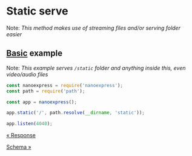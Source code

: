 # Static serve

Note: _This method makes use of streaming files and/or serving folder easier_

## [Basic](../examples/static.js) example

Note: _This example serves `/static` folder and anything inside this, even video/audio files_

```js
const nanoexpress = require('nanoexpress');
const path = require('path');

const app = nanoexpress();

app.static('/', path.resolve(__dirname, 'static'));

app.listen(4040);
```

[&laquo; Response](./response.md)

[Schema &raquo;](./schema.md)
